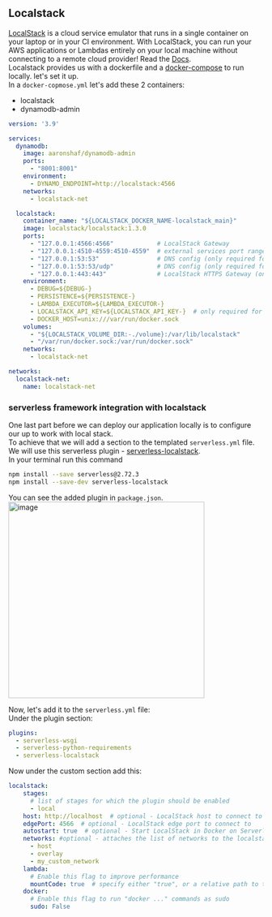 
## Localstack
[LocalStack](https://localstack.cloud/) is a cloud service emulator that runs in a single container on your laptop or in your CI environment. With LocalStack, you can run your AWS applications or Lambdas entirely on your local machine without connecting to a remote cloud provider! Read the [Docs](https://docs.localstack.cloud/getting-started/).<br>
Localstack provides us with a dockerfile and a [docker-compose](https://github.com/localstack/localstack/blob/master/docker-compose.yml) to run locally. let's set it up.<br>
In a `docker-copmose.yml` let's add these 2 containers:
* localstack
* dynamodb-admin
```yml
version: '3.9'

services:
  dynamodb:
    image: aaronshaf/dynamodb-admin
    ports:
      - "8001:8001"
    environment:
      - DYNAMO_ENDPOINT=http://localstack:4566
    networks:
      - localstack-net

  localstack:
    container_name: "${LOCALSTACK_DOCKER_NAME-localstack_main}"
    image: localstack/localstack:1.3.0
    ports:
      - "127.0.0.1:4566:4566"            # LocalStack Gateway
      - "127.0.0.1:4510-4559:4510-4559"  # external services port range
      - "127.0.0.1:53:53"                # DNS config (only required for Pro)
      - "127.0.0.1:53:53/udp"            # DNS config (only required for Pro)
      - "127.0.0.1:443:443"              # LocalStack HTTPS Gateway (only required for Pro)
    environment:
      - DEBUG=${DEBUG-}
      - PERSISTENCE=${PERSISTENCE-}
      - LAMBDA_EXECUTOR=${LAMBDA_EXECUTOR-}
      - LOCALSTACK_API_KEY=${LOCALSTACK_API_KEY-}  # only required for Pro
      - DOCKER_HOST=unix:///var/run/docker.sock
    volumes:
      - "${LOCALSTACK_VOLUME_DIR:-./volume}:/var/lib/localstack"
      - "/var/run/docker.sock:/var/run/docker.sock"
    networks:
      - localstack-net

networks:
  localstack-net:
    name: localstack-net

```
### serverless framework integration with localstack
One last part before we can deploy our application locally is to configure our up to work with local stack.<br>
To achieve that we will add a section to the templated `serverless.yml` file. We will use this serverless plugin - [serverless-localstack](https://github.com/localstack/serverless-localstack).<br>
In your terminal run this command
```bash
npm install --save serverless@2.72.3
npm install --save-dev serverless-localstack
```
You can see the added plugin in `package.json`.<br>
<img width="387" alt="image" src="https://user-images.githubusercontent.com/81581678/205431559-4c03b320-6ece-40cf-963a-9d6af02ecf60.png">

Now, let's add it to the `serverless.yml` file:<br>
Under the plugin section:
```yml
plugins:
  - serverless-wsgi
  - serverless-python-requirements
  - serverless-localstack
```
Now under the custom section add this:
```yml
localstack:
    stages:
      # list of stages for which the plugin should be enabled
      - local
    host: http://localhost  # optional - LocalStack host to connect to
    edgePort: 4566  # optional - LocalStack edge port to connect to
    autostart: true  # optional - Start LocalStack in Docker on Serverless deploy
    networks: #optional - attaches the list of networks to the localstack docker container after startup
      - host
      - overlay
      - my_custom_network
    lambda:
      # Enable this flag to improve performance
      mountCode: true  # specify either "true", or a relative path to the root Lambda mount path
    docker:
      # Enable this flag to run "docker ..." commands as sudo
      sudo: False
```      